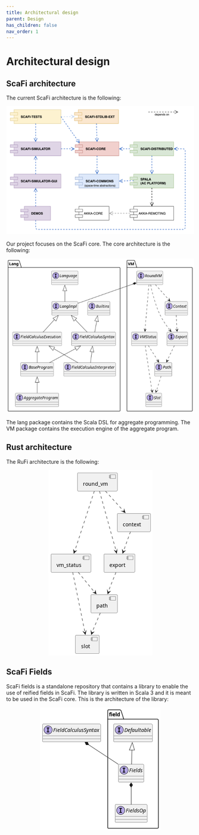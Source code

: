 ```yaml
---
title: Architectural design
parent: Design
has_children: false
nav_order: 1
---
```

# Architectural design

## ScaFi architecture

The current ScaFi architecture is the following:

<div align="center"> 
    <img src="/assets/images/scafi-architecture.png"> 
</div>

Our project focuses on the ScaFi core.
The core architecture is the following:

<div align="center"> 
    <img src="/assets/images/scafi-core-architecture.png"> 
</div>

The lang package contains the Scala DSL for aggregate programming.
The VM package contains the execution engine of the aggregate program.

## Rust architecture

The RuFi architecture is the following:

<div align="center"> 
    <img src="/assets/images/rufi-core-architecture.png"> 
</div>

## ScaFi Fields

ScaFi fields is a standalone repository that contains a library to enable the use of reified fields in ScaFi.
The library is written in Scala 3 and it is meant to be used in the ScaFi core.
This is the architecture of the library:

<div align="center"> 
    <img src="/assets/images/fields.png"> 
</div>